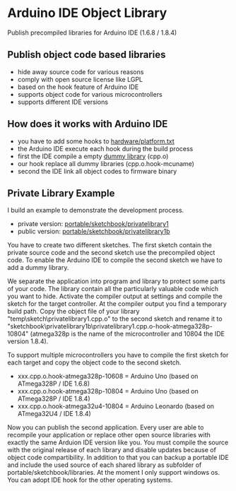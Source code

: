 # Arduino IDE Object Library

Publish precompiled libraries for Arduino IDE (1.6.8 / 1.8.4)

## Publish object code based libraries

* hide away source code for various reasons
* comply with open source license like LGPL
* based on the hook feature of Arduino IDE
* supports object code for various microcontrollers
* supports different IDE versions

## How does it works with Arduino IDE

* you have to add some hooks to [hardware/platform.txt](/iotool/Arduino-IDE-Object-Library/blob/master/hardware/platform.txt)
* the Arduino IDE execute each hook during the build process
* first the IDE compile a empty [dummy library](/iotool/Arduino-IDE-Object-Library/blob/master/portable/sketchbook/privatelibrary1b/privatelibrary1.cpp) (cpp.o)
* our hook replace all dummy libraries (cpp.o.hook-mcuname)
* second the IDE link all object codes to firmware binary

## Private Library Example

I build an example to demonstrate the development process.

* private version: [portable/sketchbook/privatelibrary1](/iotool/Arduino-IDE-Object-Library/tree/master/portable/sketchbook/privatelibrary1)
* public version: [portable/sketchbook/privatelibrary1b](/iotool/Arduino-IDE-Object-Library/tree/master/portable/sketchbook/privatelibrary1b)

You have to create two different sketches. The first sketch contain the private source code and the second sketch use the precompiled object code. To enable the Arduino IDE to compile the second sketch we have to add a dummy library.

We separate the application into program and library to protect some parts of your code. The library contain all the particularly valuable code which you want to hide. Activate the compiler output at settings and compile the sketch for the target controller. At the compiler output you find a temporary build path. Copy the object file of your library "temp\sketch\privatelibrary1.cpp.o" to the second sketch and rename it to "sketchbook\privatelibrary1b\privatelibrary1.cpp.o-hook-atmega328p-10804" (atmega328p is the name of the microcontroller and 10804 the IDE version 1.8.4).

To support multiple microcontrollers you have to compile the first sketch for each target and copy the object code to the second sketch.

* xxx.cpp.o.hook-atmega328p-10608 = Arduino Uno (based on ATmega328P / IDE 1.6.8)
* xxx.cpp.o.hook-atmega328p-10804 = Arduino Uno (based on ATmega328P / IDE 1.8.4)
* xxx.cpp.o.hook-atmega32u4-10804 = Arduino Leonardo (based on ATmega32U4 / IDE 1.8.4)

Now you can publish the second application. Every user are able to recompile your application or replace other open source libraries with exactly the same Arduion IDE version like you. You must compile the source with the original release of each library and disable updates because of object code compartibility. In addition to that you can backup a portable IDE and include the used source of each shared library as subfolder of portable/sketchbook/libraries. At the moment I only support windows os. You can adopt IDE hook for the other operating systems.
